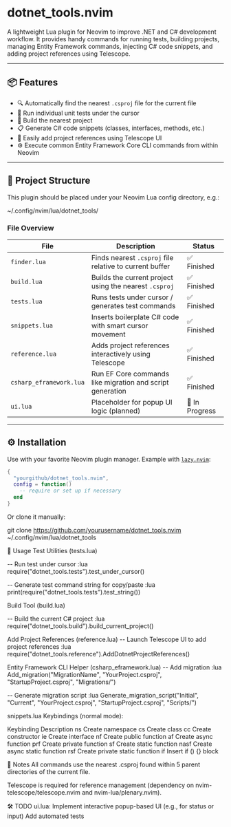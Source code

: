 # dotnet_tools.nvim

A lightweight Lua plugin for Neovim to improve .NET and C# development workflow. It provides handy commands for running tests, building projects, managing Entity Framework commands, injecting C# code snippets, and adding project references using Telescope.

---

## 📦 Features

- 🔍 Automatically find the nearest `.csproj` file for the current file
- 🧪 Run individual unit tests under the cursor
- 🔨 Build the nearest project
- 📋 Generate C# code snippets (classes, interfaces, methods, etc.)
- 🧰 Easily add project references using Telescope UI
- ⚙️ Execute common Entity Framework Core CLI commands from within Neovim

---

## 📁 Project Structure

This plugin should be placed under your Neovim Lua config directory, e.g.:

~/.config/nvim/lua/dotnet_tools/


### File Overview

| File                        | Description                                                  | Status         |
|-----------------------------|--------------------------------------------------------------|----------------|
| `finder.lua`                | Finds nearest `.csproj` file relative to current buffer      | ✅ Finished     |
| `build.lua`                 | Builds the current project using the nearest `.csproj`       | ✅ Finished     |
| `tests.lua`                 | Runs tests under cursor / generates test commands            | ✅ Finished     |
| `snippets.lua`              | Inserts boilerplate C# code with smart cursor movement       | ✅ Finished     |
| `reference.lua`             | Adds project references interactively using Telescope         | ✅ Finished     |
| `csharp_eframework.lua`     | Run EF Core commands like migration and script generation     | ✅ Finished     |
| `ui.lua`                    | Placeholder for popup UI logic (planned)                     | 🚧 In Progress |

---

## ⚙️ Installation

Use with your favorite Neovim plugin manager. Example with [`lazy.nvim`](https://github.com/folke/lazy.nvim):

```lua
{
  "yourgithub/dotnet_tools.nvim",
  config = function()
    -- require or set up if necessary
  end
}
```

Or clone it manually:

git clone https://github.com/yourusername/dotnet_tools.nvim ~/.config/nvim/lua/dotnet_tools

🚀 Usage
Test Utilities (tests.lua)

-- Run test under cursor
:lua require("dotnet_tools.tests").test_under_cursor()

-- Generate test command string for copy/paste
:lua print(require("dotnet_tools.tests").test_string())

Build Tool (build.lua)

-- Build the current C# project
:lua require("dotnet_tools.build").build_current_project()

Add Project References (reference.lua)
-- Launch Telescope UI to add project references
:lua require("dotnet_tools.reference").AddDotnetProjectReferences()

Entity Framework CLI Helper (csharp_eframework.lua)
-- Add migration
:lua Add_migration("MigrationName", "YourProject.csproj", "StartupProject.csproj", "Migrations/")

-- Generate migration script
:lua Generate_migration_script("Initial", "Current", "YourProject.csproj", "StartupProject.csproj", "Scripts/")

snippets.lua
Keybindings (normal mode):

Keybinding	Description
<leader>ns	Create namespace
<leader>cs	Create class
<leader>cc	Create constructor
<leader>ie	Create interface
<leader>nf	Create public function
<leader>af	Create async function
<leader>prf	Create private function
<leader>sf	Create static function
<leader>nasf	Create async static function
<leader>rsf	Create private static function
<leader>if	Insert if () {} block

📌 Notes
All commands use the nearest .csproj found within 5 parent directories of the current file.

Telescope is required for reference management (dependency on nvim-telescope/telescope.nvim and nvim-lua/plenary.nvim).

🛠 TODO
 ui.lua: Implement interactive popup-based UI (e.g., for status or input)
 Add automated tests
